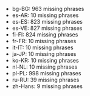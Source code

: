 - bg-BG: 963 missing phrases
- es-AR: 10 missing phrases
- es-ES: 823 missing phrases
- es-VE: 827 missing phrases
- fi-FI: 824 missing phrases
- fr-FR: 10 missing phrases
- it-IT: 10 missing phrases
- ja-JP: 10 missing phrases
- ko-KR: 10 missing phrases
- nl-NL: 10 missing phrases
- pl-PL: 998 missing phrases
- ru-RU: 39 missing phrases
- zh-Hans: 9 missing phrases
